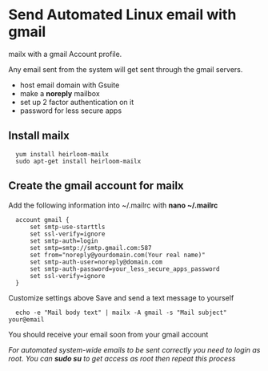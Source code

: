# Send Automated Linux email with gmail
mailx with a gmail Account profile.

Any email sent from the system will get sent through the gmail servers. 
 * host email domain with Gsuite 
 * make a **noreply** mailbox
 * set up 2 factor authentication on it
 * password for less secure apps
 
 ## Install mailx
 
 
      yum install heirloom-mailx
      sudo apt-get install heirloom-mailx
 ## Create the gmail account for mailx
 
 Add the following information into ~/.mailrc with **nano ~/.mailrc**
 
      account gmail {
          set smtp-use-starttls
          set ssl-verify=ignore
          set smtp-auth=login
          set smtp=smtp://smtp.gmail.com:587
          set from="noreply@yourdomain.com(Your real name)"
          set smtp-auth-user=noreply@domain.com
          set smtp-auth-password=your_less_secure_apps_password
          set ssl-verify=ignore
      }
      
 Customize settings above
 Save and send a text message to yourself
 
      echo -e "Mail body text" | mailx -A gmail -s "Mail subject" your@email
      
 You should receive your email soon from your gmail account
 
 _For automated system-wide emails to be sent correctly you need to login as root. You can **sudo su** to get access as root
 then repeat this process_
